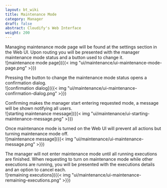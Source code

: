```yaml
---
layout: bt_wiki
title: Maintenance Mode
category: Manager
draft: false
abstract: Cloudify's Web Interface
weight: 200
---
```


Managing maintenance mode page will be found at the settings section in the Web UI. Upon routing you will be presented with the manager maintenance mode status and a button used to change it.<br/>
![maintenance mode page]({{< img "ui/maintenance/ui-maintenance-mode-page.png" >}})


Pressing the button to change the maintenance mode status opens a confirmation dialog.<br/>
![confirmation dialog]({{< img "ui/maintenance/ui-maintenance-confirmation-dialog.png" >}})


Confirming makes the manager start entering requested mode, a message will be shown notifying all users.<br/>
![starting maintenance message]({{< img "ui/maintenance/ui-starting-maintenance-message.png" >}})


Once maintenance mode is turned on the Web UI will prevent all actions but turning maintenance mode off.<br/>
![maintenance message]({{< img "ui/maintenance/ui-maintenance-message.png" >}})


The manager will not enter maintenance mode until all running executions are finished. When requesting to turn on maintenance mode while other executions are running, you will be presented with the executions details and an option to cancel each.<br/>
![remaining executions]({{< img "ui/maintenance/ui-maintenance-remaining-executions.png" >}})